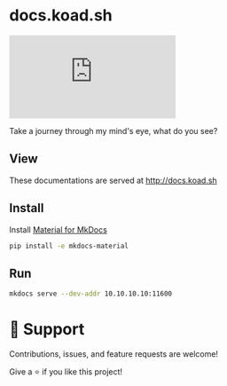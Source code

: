 # docs.koad.sh

[![Matrix](https://img.shields.io/matrix/documentation:koad.sh?label=documentation:koad.sh&logo=matrix&server_fqdn=matrix.koad.sh)](https://matrix.to/#/#documentation:koad.sh?via=koad.sh)


Take a journey through my mind's eye, what do you see?

## View

These documentations are served at http://docs.koad.sh


## Install

Install [Material for MkDocs](https://squidfunk.github.io/mkdocs-material)
```bash
pip install -e mkdocs-material
```

## Run

```bash
mkdocs serve --dev-addr 10.10.10.10:11600
```

# 🤝 Support

Contributions, issues, and feature requests are welcome!

Give a ⭐️ if you like this project!
